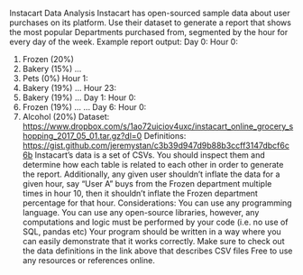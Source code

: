 Instacart Data Analysis
Instacart has open-sourced sample data about user purchases on its platform. Use their dataset to generate a report that shows the most popular Departments purchased from, segmented by the hour for every day of the week.
Example report output:
Day 0:
Hour 0:
1. Frozen (20%)
2. Bakery (15%)
...
21. Pets (0%)
Hour 1:
1. Bakery (19%)
...
Hour 23:
1. Bakery (19%)
...
Day 1:
Hour 0:
1. Frozen (19%)
...
...
Day 6:
Hour 0:
1. Alcohol (20%)
Dataset: https://www.dropbox.com/s/1ao72uiciov4uxc/instacart_online_grocery_shopping_2017_05_01.tar.gz?dl=0
Definitions: https://gist.github.com/jeremystan/c3b39d947d9b88b3ccff3147dbcf6c6b
Instacart’s data is a set of CSVs. You should inspect them and determine how each table is related to each other in order to generate the report.
Additionally, any given user shouldn’t inflate the data for a given hour, say “User A” buys from the Frozen department multiple times in hour 10, then it shouldn’t inflate the Frozen department percentage for that hour.
Considerations:
You can use any programming language. You can use any open-source libraries, however, any computations and logic must be performed by your code (i.e. no use of SQL, pandas etc)
Your program should be written in a way where you can easily demonstrate that it works correctly.
Make sure to check out the data definitions in the link above that describes CSV files
Free to use any resources or references online.
